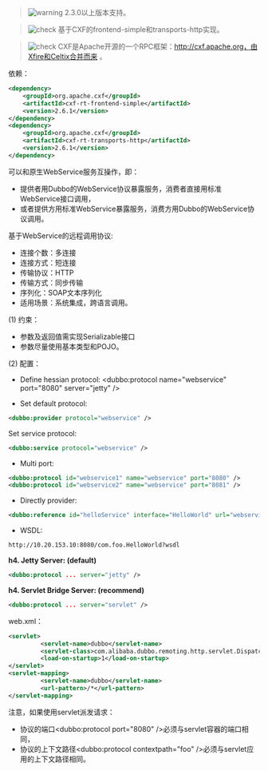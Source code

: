> ![warning](../sources/images/warning-3.gif) 2.3.0以上版本支持。  

> ![check](../sources/images/check.gif) 基于CXF的frontend-simple和transports-http实现。  

> ![check](../sources/images/check.gif) CXF是Apache开源的一个RPC框架：http://cxf.apache.org，由Xfire和Celtix合并而来 。  

依赖：
```xml
<dependency>
    <groupId>org.apache.cxf</groupId>
    <artifactId>cxf-rt-frontend-simple</artifactId>
    <version>2.6.1</version>
</dependency>
<dependency>
    <groupId>org.apache.cxf</groupId>
    <artifactId>cxf-rt-transports-http</artifactId>
    <version>2.6.1</version>
</dependency>
```
可以和原生WebService服务互操作，即：  
* 提供者用Dubbo的WebService协议暴露服务，消费者直接用标准WebService接口调用，
* 或者提供方用标准WebService暴露服务，消费方用Dubbo的WebService协议调用。

基于WebService的远程调用协议:  
* 连接个数：多连接
* 连接方式：短连接
* 传输协议：HTTP
* 传输方式：同步传输
* 序列化：SOAP文本序列化
* 适用场景：系统集成，跨语言调用。

(1) 约束：  
* 参数及返回值需实现Serializable接口
* 参数尽量使用基本类型和POJO。

(2) 配置：  
* Define hessian protocol:
<dubbo:protocol name="webservice" port="8080" server="jetty" />

* Set default protocol:
```xml
<dubbo:provider protocol="webservice" />
```
Set service protocol:
```xml
<dubbo:service protocol="webservice" />
```
* Multi port:
```xml
<dubbo:protocol id="webservice1" name="webservice" port="8080" />
<dubbo:protocol id="webservice2" name="webservice" port="8081" />
```
* Directly provider:
```xml
<dubbo:reference id="helloService" interface="HelloWorld" url="webservice://10.20.153.10:8080/com.foo.HelloWorld" />
```
* WSDL:
```xml
http://10.20.153.10:8080/com.foo.HelloWorld?wsdl
```
**h4. Jetty Server: (default)**  
```xml
<dubbo:protocol ... server="jetty" />
```
 
**h4. Servlet Bridge Server: (recommend)**  
```xml
<dubbo:protocol ... server="servlet" />
```

web.xml： 
```xml
<servlet>
         <servlet-name>dubbo</servlet-name>
         <servlet-class>com.alibaba.dubbo.remoting.http.servlet.DispatcherServlet</servlet-class>
         <load-on-startup>1</load-on-startup>
</servlet>
<servlet-mapping>
         <servlet-name>dubbo</servlet-name>
         <url-pattern>/*</url-pattern>
</servlet-mapping>
```
注意，如果使用servlet派发请求：  

* 协议的端口<dubbo:protocol port="8080" />必须与servlet容器的端口相同，
* 协议的上下文路径<dubbo:protocol contextpath="foo" />必须与servlet应用的上下文路径相同。
